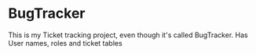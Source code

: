BugTracker
==========

This is my Ticket tracking project, even though it's called BugTracker.  Has User names, roles and ticket tables
